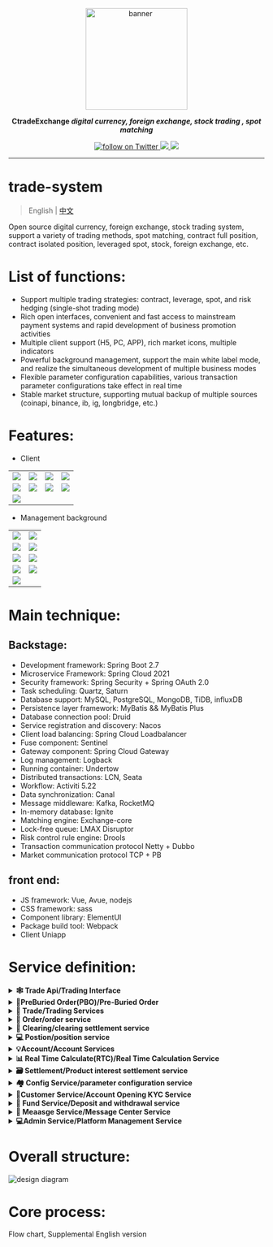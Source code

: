 <p align="center">
<a href="https://ctradeex.io/"><img src="docs/images/ctradeex-icon.jpg" alt="banner" width="200px"></a>
</p>

<p align="center">
<b> CtradeExchange <i>digital currency, foreign exchange, stock trading , spot matching</i></b>
</p>

<p align=center>

<a href="https://twitter.com/intent/follow?screen_name=KubeSphere">
  <img src="https://img.shields.io/twitter/follow/KubeSphere?style=social" alt="follow on Twitter">
</a>
<a href="https://join.slack.com/t/kubesphere/shared_invite/enQtNTE3MDIxNzUxNzQ0LTZkNTdkYWNiYTVkMTM5ZThhODY1MjAyZmVlYWEwZmQ3ODQ1NmM1MGVkNWEzZTRhNzk0MzM5MmY4NDc3ZWVhMjE">
  <img src="https://img.shields.io/badge/Slack-600%2B-blueviolet?logo=slack&amp;logoColor=white">
</a>

<a href="https://www.youtube.com/channel/UCyTdUQUYjf7XLjxECx63Hpw">
  <img src="https://img.shields.io/youtube/channel/subscribers/UCyTdUQUYjf7XLjxECx63Hpw?style=social">
</a>

</p>


----

# trade-system
> English | [中文](README_zh.md)

Open source digital currency, foreign exchange, stock trading system, support a variety of trading methods, spot matching, contract full position, contract isolated position, leveraged spot, stock, foreign exchange, etc.


# List of functions:

- Support multiple trading strategies: contract, leverage, spot, and risk hedging (single-shot trading mode)
- Rich open interfaces, convenient and fast access to mainstream payment systems and rapid development of business promotion activities
- Multiple client support (H5, PC, APP), rich market icons, multiple indicators
- Powerful background management, support the main white label mode, and realize the simultaneous development of multiple business modes
- Flexible parameter configuration capabilities, various transaction parameter configurations take effect in real time
- Stable market structure, supporting mutual backup of multiple sources (coinapi, binance, ib, ig, longbridge, etc.)


# Features:
- Client
<table>
  <tr>
     <td><img src="docs/images/client/en/client-1.png"/></td>
     <td><img src="docs/images/client/en/client-2.png"/></td>
	 <td><img src="docs/images/client/en/client-3.png"/></td>
     <td><img src="docs/images/client/en/client-4.png"/></td>
  </tr>
  <tr>
     <td><img src="docs/images/client/en/client-5.png"/></td>
     <td><img src="docs/images/client/en/client-6.png"/></td>
	 <td><img src="docs/images/client/en/client-7.png"/></td>
     <td><img src="docs/images/client/en/client-8.png"/></td>
  </tr>
  <tr>
     <td><img src="docs/images/client/en/client-9.png"/></td>
     <td></td>
	 <td></td>
     <td></td>
  </tr>
</table>

- Management background

<table>
  <tr>
     <td><img src="docs/images/admin/en/admin-1.png"/></td>
     <td><img src="docs/images/admin/en/admin-2.png"/></td>
  </tr>
  <tr>
	 <td><img src="docs/images/admin/en/admin-3.png"/></td>
     <td><img src="docs/images/admin/en/admin-4.png"/></td>
  </tr>
  <tr>
     <td><img src="docs/images/admin/en/admin-5.png"/></td>
     <td><img src="docs/images/admin/en/admin-6.png"/></td>
  </tr>
  <tr>
	 <td><img src="docs/images/admin/en/admin-7.png"/></td>
     <td><img src="docs/images/admin/en/admin-8.png"/></td>
  </tr>
  <tr>
     <td><img src="docs/images/admin/en/admin-9.png"/></td>
     <td></td>
  </tr>
</table>

# Main technique:

## Backstage:
- Development framework: Spring Boot 2.7
- Microservice Framework: Spring Cloud 2021
- Security framework: Spring Security + Spring OAuth 2.0
- Task scheduling: Quartz, Saturn
- Database support: MySQL, PostgreSQL, MongoDB, TiDB, influxDB
- Persistence layer framework: MyBatis && MyBatis Plus
- Database connection pool: Druid
- Service registration and discovery: Nacos
- Client load balancing: Spring Cloud Loadbalancer
- Fuse component: Sentinel
- Gateway component: Spring Cloud Gateway
- Log management: Logback
- Running container: Undertow
- Distributed transactions: LCN, Seata
- Workflow: Activiti 5.22
- Data synchronization: Canal
- Message middleware: Kafka, RocketMQ
- In-memory database: Ignite
- Matching engine: Exchange-core
- Lock-free queue: LMAX Disruptor
- Risk control rule engine: Drools
- Transaction communication protocol Netty + Dubbo
- Market communication protocol TCP + PB

## front end:
- JS framework: Vue, Avue, nodejs
- CSS framework: sass
- Component library: ElementUI
- Package build tool: Webpack
- Client Uniapp


# Service definition:

<details>
  <summary><b>🕸 Trade Api/Trading Interface</b></summary>
  After receiving the request, perform static risk control and pre-buy orders based on configuration parameters such as product, account, and authority. After the delayed transaction order is sent to PBO successfully, it will be returned to the customer, and the price adjustment order will be bound to the parameters used for settlement after passing the static risk control Put the request in the correct MQ. If it is a read-only query request, directly request clearing.
  </details>

<details>
  <summary><b>🔗PreBuried Order(PBO)/Pre-Buried Order</b></summary>
  Provide an interface to query the user's pending order. If the price or time is triggered, it will request back to the Trade Api to continue at the market price. There is no need to freeze in this module, generate pre-paid orders, maintain order status, and generate delayed transaction orders to maintain order status

  </details>

<details>
  <summary><b>🤖 Trade/Trading Services</b></summary>
  It is processed one by one according to the request order of a single user. There are only market orders here. First, the price risk control of the real-time market is followed, and then the freeze is performed, and the freeze is 20% more (configurable). After the freeze is successful, an order is generated, and the confirmed order is sent to clearing. After clearing is received, it returns to the client successfully. All positions are closed first, and the position is frozen. If the freezing is successful, the client will be returned successfully. When receiving a liquidation request, you need to cancel the prepaid order and delayed order.
  </details>

<details>
  <summary><b>🔎 Order/order service</b></summary>
  Insert a new order, update the order, and provide an order list query interface.
  </details>

<details>
  <summary><b>🧩 Clearing/clearing settlement service</b></summary>
  Execute matching orders, generate positions, provide floating profit and loss interface (real-time calculation), provide account basic information interface (Account), provide account real-time information interface (real-time calculation + Account), deposit and withdrawal request processing (fund management service direct call) , Various types of forced liquidation, overnight interest collection, position change account change notification (to be discussed), fund freezing interface, and position freezing interface.
  </details>

<details>
  <summary><b>💻 Postion/position service</b></summary>
  Insert new position, update position, broadcast position data, position list interface, freeze position interface</a>.
  </details>

<details>
  <summary><b>💡Account/Account Services</b></summary>
  Bookkeeping, reconciliation, account opening, account cancellation, freezing, account basic information interface</a>.
  </details>

<details>
  <summary><b>📊 Real Time Calculate(RTC)/Real Time Calculation Service</b></summary>
  Margin calculation, send orders to CFD Trade for liquidation, take profit and stop loss to close positions, and send orders to CFD Trade, providing floating profit and loss interface
  </details>

<details>
  <summary><b>🗃 Settlement/Product interest settlement service</b></summary>
  When the product expires, send an order to Trade, and when the settlement time arrives, send an order to clearing
  </details>

<details>
  <summary><b>🏘 Config Service/parameter configuration service</b></summary>
  Configure product data, account group data, be responsible for persistence, and provide broadcast synchronization update of configuration information, etc. Other services that need to use configuration information subscribe to this service. The design diagram is in another picture "Basic Data Design Diagram"

  </details>

<details>
  <summary><b>🧠Customer Service/Account Opening KYC Service</b></summary>
  Customer account opening, authorization verification, KYC certification configuration, and KYC data core services; provide KYC certification parameter configuration and customer data review functions; and provide basic customer data query and data export functions.
  </details>
  

<details>
  <summary><b>🔎 Fund Service/Deposit and withdrawal service</b></summary>
  Core services such as customer fund inquiry, recharge and deposit, and withdrawal proposal; responsible for payment gateway access, configuration of different payment methods, and basic payment parameter settings; at the same time, it provides functions such as inquiry of deposit and withdrawal records and data export.
  </details>

<details>
  <summary><b>🧩 Meaasge Service/Message Center Service</b></summary>
  Responsible for the external sending interface of internal messages, SMS, Email and other messages
  </details>

<details>
  <summary><b>💻Admin Service/Platform Management Service</b></summary>
  SAAS background management, users set product permissions and game configuration, SMS, Email, payment and other related basic configuration functions; provide white label companies, and assign white label permission levels; white labels can configure their own product parameters and manage their own customers Data, such as data and transaction processes.
  </details>



# Overall structure:

![design diagram](docs/images/design/en/1.png)



# Core process:
Flow chart, Supplemental English version
